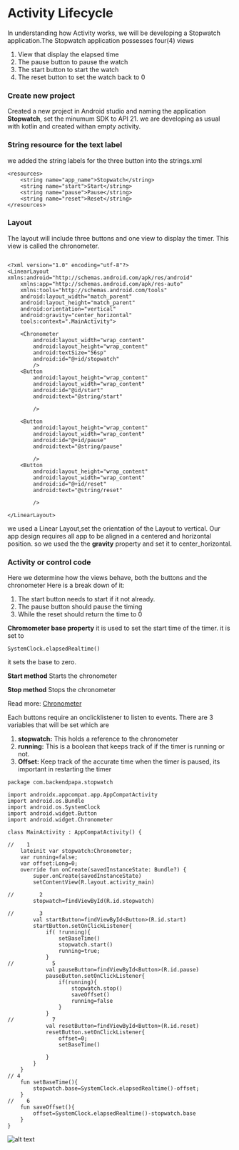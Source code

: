 # Activity Lifecycle
In understanding how Activity works, we will be developing a Stopwatch application.The Stopwatch application possesses four(4) views
1. View that display the elapsed time
2. The pause button to pause the watch
3. The start button to start the watch
4. The reset button to set the watch back to 0

### Create new project
Created a new project in Android studio and naming the application **Stopwatch**, set the minumum SDK to API 21. we are developing as usual with kotlin and created withan empty activity.

### String resource for the text label
we added the string labels for the three button into the strings.xml

```
<resources>
    <string name="app_name">Stopwatch</string>
    <string name="start">Start</string>
    <string name="pause">Pause</string>
    <string name="reset">Reset</string>
</resources>
```

### Layout
The layout will include three buttons and one view to display the timer. This view is called the chronometer.
```

<?xml version="1.0" encoding="utf-8"?>
<LinearLayout xmlns:android="http://schemas.android.com/apk/res/android"
    xmlns:app="http://schemas.android.com/apk/res-auto"
    xmlns:tools="http://schemas.android.com/tools"
    android:layout_width="match_parent"
    android:layout_height="match_parent"
    android:orientation="vertical"
    android:gravity="center_horizontal"
    tools:context=".MainActivity">

    <Chronometer
        android:layout_width="wrap_content"
        android:layout_height="wrap_content"
        android:textSize="56sp"
        android:id="@+id/stopwatch"
        />
    <Button
        android:layout_height="wrap_content"
        android:layout_width="wrap_content"
        android:id="@id/start"
        android:text="@string/start"

        />

    <Button
        android:layout_height="wrap_content"
        android:layout_width="wrap_content"
        android:id="@+id/pause"
        android:text="@string/pause"

        />
    <Button
        android:layout_height="wrap_content"
        android:layout_width="wrap_content"
        android:id="@+id/reset"
        android:text="@string/reset"

        />

</LinearLayout>

```
we used a Linear Layout,set the orientation of the Layout to vertical. Our app design requires all app to be aligned in a centered and horizontal position. so we used the the **gravity** property and set it to center_horizontal.


### Activity or control code
Here we determine how the views behave, both the buttons and the chronometer
Here is a break down of it:
1. The start button needs to start if it not already.
2. The pause button should pause the timing
3. While the reset should return the time to 0

**Chromometer base property**
it is used to set the start time of the timer. it is set to 
``` 
SystemClock.elapsedRealtime()
```
it sets the base to zero.

**Start method**
Starts the chronometer

**Stop method**
Stops the chronometer

Read more: [Chronometer](https://developer.android.com/reference/android/widget/Chronometer)



Each buttons require an onclicklistener to listen to events.
There are 3 variables that will be set which are
1. **stopwatch:** This holds a reference to the chronometer
2. **running:** This is a boolean that keeps track of if the timer is running or not.
3. **Offset:** Keep track of the accurate time when the timer is paused, its important in restarting the timer


```
package com.backendpapa.stopwatch

import androidx.appcompat.app.AppCompatActivity
import android.os.Bundle
import android.os.SystemClock
import android.widget.Button
import android.widget.Chronometer

class MainActivity : AppCompatActivity() {

//    1
    lateinit var stopwatch:Chronometer;
    var running=false;
    var offset:Long=0;
    override fun onCreate(savedInstanceState: Bundle?) {
        super.onCreate(savedInstanceState)
        setContentView(R.layout.activity_main)

//        2
        stopwatch=findViewById(R.id.stopwatch)

//        3
        val startButton=findViewById<Button>(R.id.start)
        startButton.setOnClickListener{
            if( !running){
                setBaseTime()
                stopwatch.start()
                running=true;
            }
//            5
            val pauseButton=findViewById<Button>(R.id.pause)
            pauseButton.setOnClickListener{
                if(running){
                    stopwatch.stop()
                    saveOffset()
                    running=false
                }
            }
//            7
            val resetButton=findViewById<Button>(R.id.reset)
            resetButton.setOnClickListener{
                offset=0;
                setBaseTime()

            }
        }
    }
// 4
    fun setBaseTime(){
        stopwatch.base=SystemClock.elapsedRealtime()-offset;
    }
//    6
    fun saveOffset(){
        offset=SystemClock.elapsedRealtime()-stopwatch.base
    }
}
```

![alt text](https://github.com/backendpapa/Head-first-android-development/blob/main/Activity/result1.png?raw=true)